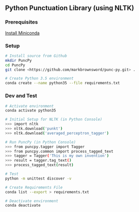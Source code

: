 ## Python Punctuation Library (using NLTK)

### Prerequisites
[Install Miniconda](https://conda.io/miniconda.html)  

### Setup
```bash
# Install source from Github
mkdir PuncPy  
cd PuncPy  
git clone <https://github.com/markbrownsword/punc-py.git> .  

# Create Python 3.5 environment
conda create --name python35 --file requirements.txt

```

### Dev and Test

```bash
# Activate environment
conda activate python35

# Initial Setup for NLTK (in Python Console)
>>> import nltk
>>> nltk.download('punkt')
>>> nltk.download('averaged_perceptron_tagger')

# Run PuncPy (in Python Console)
>>> from puncpy.tagger import Tagger
>>> from puncpy.common import process_tagged_text
>>> tagger = Tagger('This is my own invention')
>>> result = tagger.tag_text()
>>> process_tagged_text(result)

# Test
python -m unittest discover -v

# Create Requirements File
conda list --export > requirements.txt

# Deactivate environment
conda deactivate
```
